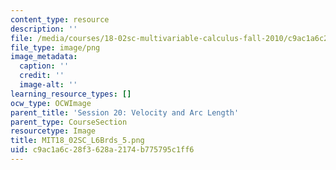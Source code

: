 ```yaml
---
content_type: resource
description: ''
file: /media/courses/18-02sc-multivariable-calculus-fall-2010/c9ac1a6c28f3628a2174b775795c1ff6_MIT18_02SC_L6Brds_5.png
file_type: image/png
image_metadata:
  caption: ''
  credit: ''
  image-alt: ''
learning_resource_types: []
ocw_type: OCWImage
parent_title: 'Session 20: Velocity and Arc Length'
parent_type: CourseSection
resourcetype: Image
title: MIT18_02SC_L6Brds_5.png
uid: c9ac1a6c-28f3-628a-2174-b775795c1ff6
---
```

